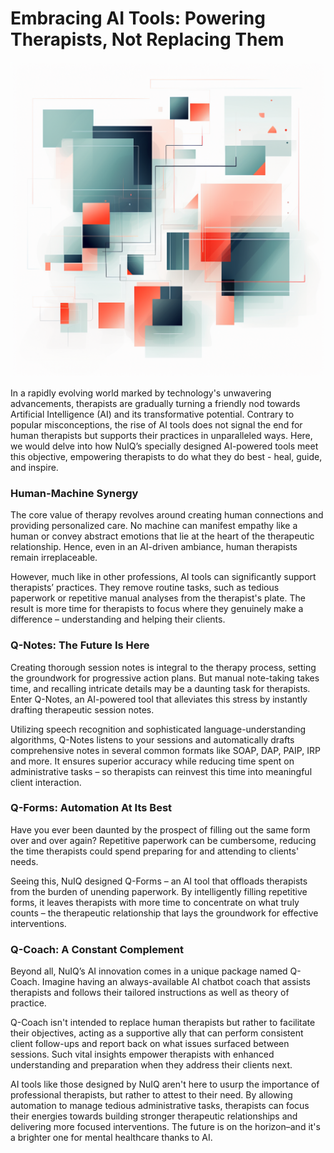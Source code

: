 # Embracing AI Tools: Powering Therapists, Not Replacing Them

![AI Tools Empower Therapists](/articles/img/abstract1.png)

In a rapidly evolving world marked by technology's unwavering advancements, therapists are gradually turning a friendly nod towards Artificial Intelligence (AI) and its transformative potential. Contrary to popular misconceptions, the rise of AI tools does not signal the end for human therapists but supports their practices in unparalleled ways. Here, we would delve into how NuIQ’s specially designed AI-powered tools meet this objective, empowering therapists to do what they do best - heal, guide, and inspire.

### Human-Machine Synergy

The core value of therapy revolves around creating human connections and providing personalized care. No machine can manifest empathy like a human or convey abstract emotions that lie at the heart of the therapeutic relationship. Hence, even in an AI-driven ambiance, human therapists remain irreplaceable.

However, much like in other professions, AI tools can significantly support therapists’ practices. They remove routine tasks, such as tedious paperwork or repetitive manual analyses from the therapist's plate. The result is more time for therapists to focus where they genuinely make a difference – understanding and helping their clients.

### Q-Notes: The Future Is Here

Creating thorough session notes is integral to the therapy process, setting the groundwork for progressive action plans. But manual note-taking takes time, and recalling intricate details may be a daunting task for therapists. Enter Q-Notes, an AI-powered tool that alleviates this stress by instantly drafting therapeutic session notes.

Utilizing speech recognition and sophisticated language-understanding algorithms, Q-Notes listens to your sessions and automatically drafts comprehensive notes in several common formats like SOAP, DAP, PAIP, IRP and more. It ensures superior accuracy while reducing time spent on administrative tasks – so therapists can reinvest this time into meaningful client interaction.

### Q-Forms: Automation At Its Best

Have you ever been daunted by the prospect of filling out the same form over and over again? Repetitive paperwork can be cumbersome, reducing the time therapists could spend preparing for and attending to clients' needs.

Seeing this, NuIQ designed Q-Forms – an AI tool that offloads therapists from the burden of unending paperwork. By intelligently filling repetitive forms, it leaves therapists with more time to concentrate on what truly counts – the therapeutic relationship that lays the groundwork for effective interventions.

### Q-Coach: A Constant Complement

Beyond all, NuIQ’s AI innovation comes in a unique package named Q-Coach. Imagine having an always-available AI chatbot coach that assists therapists and follows their tailored instructions as well as theory of practice.

Q-Coach isn't intended to replace human therapists but rather to facilitate their objectives, acting as a supportive ally that can perform consistent client follow-ups and report back on what issues surfaced between sessions. Such vital insights empower therapists with enhanced understanding and preparation when they address their clients next.

AI tools like those designed by NuIQ aren't here to usurp the importance of professional therapists, but rather to attest to their need. By allowing automation to manage tedious administrative tasks, therapists can focus their energies towards building stronger therapeutic relationships and delivering more focused interventions. The future is on the horizon–and it's a brighter one for mental healthcare thanks to AI.
